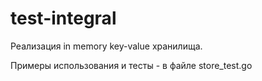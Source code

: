 # test-integral

Реализация in memory key-value хранилища.

Примеры использования и тесты - в файле store_test.go
